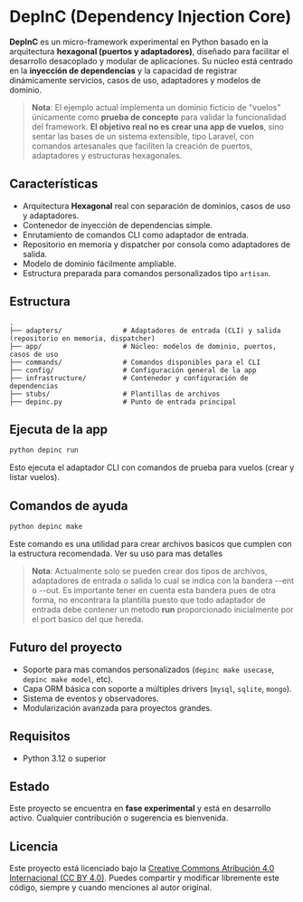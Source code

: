 # DepInC (Dependency Injection Core)

**DepInC** es un micro-framework experimental en Python basado en la arquitectura **hexagonal (puertos y adaptadores)**, diseñado para facilitar el desarrollo desacoplado y modular de aplicaciones. Su núcleo está centrado en la **inyección de dependencias** y la capacidad de registrar dinámicamente servicios, casos de uso, adaptadores y modelos de dominio.

> **Nota**: El ejemplo actual implementa un dominio ficticio de "vuelos" únicamente como **prueba de concepto** para validar la funcionalidad del framework. **El objetivo real no es crear una app de vuelos**, sino sentar las bases de un sistema extensible, tipo Laravel, con comandos artesanales que faciliten la creación de puertos, adaptadores y estructuras hexagonales.

## Características

- Arquitectura **Hexagonal** real con separación de dominios, casos de uso y adaptadores.
- Contenedor de inyección de dependencias simple.
- Enrutamiento de comandos CLI como adaptador de entrada.
- Repositorio en memoria y dispatcher por consola como adaptadores de salida.
- Modelo de dominio fácilmente ampliable.
- Estructura preparada para comandos personalizados tipo `artisan`.

## Estructura

```
.
├── adapters/               # Adaptadores de entrada (CLI) y salida (repositorio en memoria, dispatcher)
├── app/                    # Núcleo: modelos de dominio, puertos, casos de uso
├── commands/               # Comandos disponibles para el CLI
├── config/                 # Configuración general de la app
├── infrastructure/         # Contenedor y configuración de dependencias
├── stubs/                  # Plantillas de archivos
├── depinc.py               # Punto de entrada principal
```

## Ejecuta de la app

```bash
python depinc run
```

Esto ejecuta el adaptador CLI con comandos de prueba para vuelos (crear y listar vuelos).

## Comandos de ayuda

```bash
python depinc make
```

Este comando es una utilidad para crear archivos basicos que cumplen con la estructura recomendada. Ver su uso para mas detalles
> **Nota**: Actualmente solo se pueden crear dos tipos de archivos, adaptadores de entrada o salida lo cual se indica con la bandera --ent o --out. Es importante tener en cuenta esta bandera pues de otra forma, no encontrara la plantilla puesto que todo adaptador de entrada debe contener un metodo **run** proporcionado inicialmente por el port basico del que hereda.

## Futuro del proyecto

- Soporte para mas comandos personalizados (`depinc make usecase`, `depinc make model`, etc).
- Capa ORM básica con soporte a múltiples drivers (`mysql`, `sqlite`, `mongo`).
- Sistema de eventos y observadores.
- Modularización avanzada para proyectos grandes.

## Requisitos

- Python 3.12 o superior

## Estado

Este proyecto se encuentra en **fase experimental** y está en desarrollo activo. Cualquier contribución o sugerencia es bienvenida.


## Licencia

Este proyecto está licenciado bajo la [Creative Commons Atribución 4.0 Internacional (CC BY 4.0)](http://creativecommons.org/licenses/by/4.0/).
Puedes compartir y modificar libremente este código, siempre y cuando menciones al autor original.
